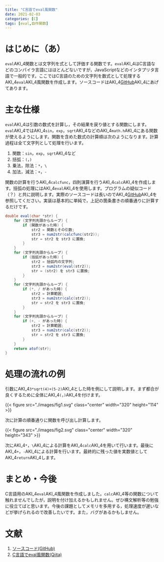 ```yaml
---
title: "C言語でeval風関数"
date: 2021-02-03
categories: [C]
tags: [eval,自作関数]
---
```


# はじめに（あ）

`eval`AKI_4関数とは文字列を式として評価する関数です。`eval`AKI_4はC言語などのコンパイラ言語にはほとんどないですが，JavaScriptなどのインタプリタ言語で一般的です。ここではC言語のための文字列を数式として処理するAKI_4`eval`AKI_4風関数を作成します。ソースコードはAKI_4[GitHub](https://github.com/Daiji256/eval)AKI_4にあげてあります。

# 主な仕様

`eval`AKI_4は引数の数式を計算し，その結果を戻り値とする関数にします。`eval`AKI_4ではAKI_4`sin`，`exp`，`sqrt`AKI_4などのAKI_4`math.h`AKI_4にある関数が使えるようにします。関数を含めた数式の計算順は次のようになります。計算過程は全て文字列として処理を行います。

1. 関数：`sin`，`exp`，`sqrt`AKI_4など
2. 括弧：`(`，`)`
3. 乗法，除法：`*`，`\`
4. 加法，減法：`+`，`-`

関数の計算を行うAKI_4`calcfunc`，四則演算を行うAKI_4`calc`AKI_4を作成します。括弧の処理にはAKI_4`eval`AKI_4を使用します。プログラムの疑似コード（？）と共に説明します。実際のソースコードは長いのでAKI_4[GitHub](https://github.com/Daiji256/eval)AKI_4を参照してください。実装は基本的に単純で，上記の箇条書きの順番通りに計算するだけです。

<!-- 本当は C だけど日本語がいい感じに表示されるように Java にしている -->
```java
double eval(char *str) {
	for (文字列先頭からループ) {
		if (関数があった時) {
			str2 = 関数とその引数;
			str3 = num2str(calcfunc(str2));
			str = str2 を str3 に置換;
		}
	}
	for (文字列先頭からループ) {
		if (括弧があった時) {
			str2 = 括弧内の文字列;
			str3 = num2str(eval(str2));
			str = (str2) を str3 に置換;
		}
	}
	for (文字列先頭からループ) {
		if (*, / があった時) {
			str2 = 計算範囲;
			str3 = num2str(calc(str2));
			str = str2 を str3 に置換;
		}
	}
	for (文字列先頭からループ) {
		if (+, - があった時) {
			str2 = 計算範囲;
			str3 = num2str(calc(str2));
			str = str2 を str3 に置換;
		}
	}
	return atof(str);
}
```

# 処理の流れの例

引数にAKI_4`3*sqrt(4)+(5-2)`AKI_4とした時を例にして説明します。まず都合が良くするために全体にAKI_4`(`，`)`AKI_4を付けます。

{{< figure src="./images/fig1.svg" class="center" width="320" height="114" >}}

次に計算の順番通りに関数を呼び出し計算します。

{{< figure src="./images/fig2.svg" class="center" width="320" height="343" >}}

次にAKI_4`*`，`\`AKI_4による計算をAKI_4`calc`AKI_4を用いて行います。最後にAKI_4`+`，`-`AKI_4による計算を行います。最終的に残った値を実数値としてAKI_4`return`AKI_4します。

# まとめ・今後

C言語用のAKI_4`eval`AKI_4風関数を作成しました。`calc`AKI_4等の関数について触れませんでしたが，説明を付け加えるかもしれません。ぜひ構文解析等の勉強に役立てばと思います。今後の課題としてメモリを多用する，処理速度が遅いなどが挙げられるので改善したいです。また，バグがあるかもしません。

# 文献

1. [ソースコード(GitHub)](https://github.com/Daiji256/eval)
2. [C言語でeval風関数(Qiita)](https://qiita.com/Daiji256/items/09fa042e94907a232c57)
